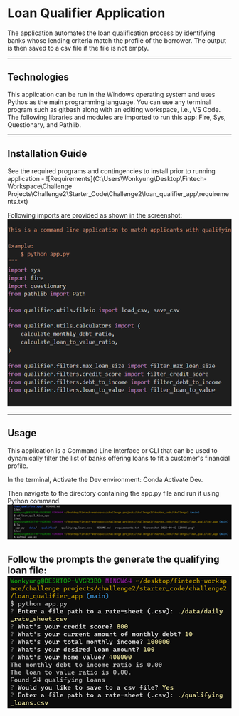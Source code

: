# Loan Qualifier Application

The application automates the loan qualification process by identifying banks whose lending criteria match the profile of the borrower. The output is then saved to a csv file if the file is not empty. 

---

## Technologies

This application can be run in the Windows operating system and uses Pythos as the main programming language. You can use any terminal program such as gitbash along with an editing workspace, i.e., VS Code. The following libraries and modules are imported to run this app: Fire, Sys, Questionary, and Pathlib.  


---

## Installation Guide

See the required programs and contingencies to install prior to running application - ![Requirements](C:\Users\Wonkyung\Desktop\Fintech-Workspace\Challenge Projects\Challenge2\Starter_Code\Challenge2\loan_qualifier_app\requirements.txt)

Following imports are provided as shown in the screenshot: 
![App_Imports](.\Screenshot.png)



---

## Usage

This application is a Command Line Interface or CLI that can be used to dynamically filter the list of banks offering loans to fit a customer's financial profile. 

In the terminal, Activate the Dev environment: Conda Activate Dev. 

Then navigate to the directory containing the app.py file and run it using Python command. 
![run app.py](.\run_app.png)

Follow the prompts the generate the qualifying loan file: 
![System generated prompts](.\System_generated_prompts.png)
---

